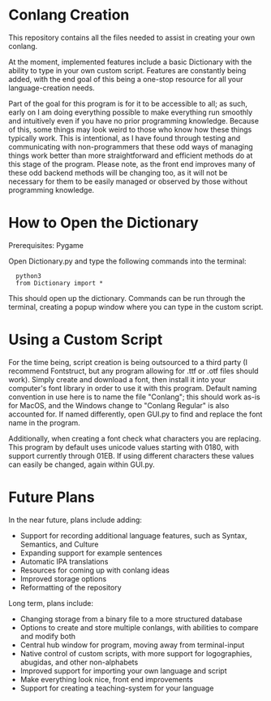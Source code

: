 # Conlang Creation

This repository contains all the files needed to assist in creating your own conlang.

At the moment, implemented features include a basic Dictionary with the ability to type 
in your own custom script. Features are constantly being added, with the end goal of this
being a one-stop resource for all your language-creation needs.

Part of the goal for this program is for it to be accessible to all; as such, early on I
am doing everything possible to make everything run smoothly and intuitively even if you
have no prior programming knowledge. Because of this, some things may look weird to those
who know how these things typically work. This is intentional, as I have found through testing 
and communicating with non-programmers that these odd ways of managing things work better than more 
straightforward and efficient methods do at this stage of the program. Please note, as the front end 
improves many of these odd backend methods will be changing too, as it will not be necessary for them
to be easily managed or observed by those without programming knowledge. 

# How to Open the Dictionary
Prerequisites: Pygame

Open Dictionary.py and type the following commands into the terminal:

      python3
      from Dictionary import *

This should open up the dictionary. Commands can be run through the terminal, creating
a popup window where you can type in the custom script.

# Using a Custom Script

For the time being, script creation is being outsourced to a third party (I recommend Fontstruct,
but any program allowing for .ttf or .otf files should work). Simply create and download a font, then install
it into your computer's font library in order to use it with this program. Default naming convention
in use here is to name the file "Conlang"; this should work as-is for MacOS, and the Windows change to
"Conlang Regular" is also accounted for. If named differently, open GUI.py to find and replace the font name
in the program.

Additionally, when creating a font check what characters you are replacing. This program by default
uses unicode values starting with 0180, with support currently through 01EB. If using different
characters these values can easily be changed, again within GUI.py.

# Future Plans

In the near future, plans include adding:
* Support for recording additional language features, such as Syntax, Semantics, and Culture
* Expanding support for example sentences
* Automatic IPA translations
* Resources for coming up with conlang ideas
* Improved storage options
* Reformatting of the repository

Long term, plans include:
* Changing storage from a binary file to a more structured database
* Options to create and store multiple conlangs, with abilities to compare and modify both
* Central hub window for program, moving away from terminal-input
* Native control of custom scripts, with more support for logographies, abugidas, and other non-alphabets
* Improved support for importing your own language and script
* Make everything look nice, front end improvements
* Support for creating a teaching-system for your language

